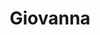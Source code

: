 ---
title: Giovanna
artigo: a
picture: /images/g/giovanna.jpg
background: /images/fundos/heartpoa2.jpg
style: style-verde2
description: Significado do nome Giovanna
full-description: De origem italiana, Giovanna é um dos nomes estrangeiros mais apreciado pelos brasileiros. O  seu significado é muito nobre, quer dizer presente de Deus. Ah, mas não se engane com a fofurisse das Gigis, pois costumam ser muito determinadas e um tanto controladoras. Com um senso diplomático apurado, conquistam tudo aquilo que desejam, sempre usando o seu jeito único de ser.
---